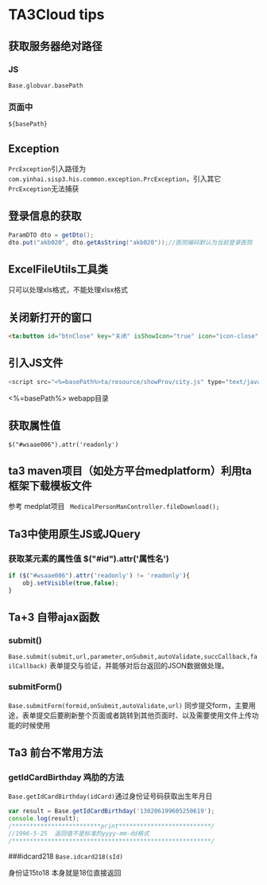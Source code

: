 # TA3Cloud tips

## 获取服务器绝对路径
### JS
`Base.globvar.basePath`
### 页面中
`${basePath}`

## Exception
`PrcException`引入路径为`com.yinhai.sisp3.his.common.exception.PrcException`，引入其它`PrcException`无法捕获

## 登录信息的获取
```java
ParamDTO dto = getDto();
dto.put("akb020", dto.getAsString("akb020"));//医院编码默认为当前登录医院
```
## ExcelFileUtils工具类
只可以处理xls格式，不能处理xlsx格式

## 关闭新打开的窗口
```html
<ta:button id="btnClose" key="关闭" isShowIcon="true" icon="icon-close" onClick="parent.Base.closeWindow('medicalNewPan');"/>
```

## 引入JS文件
```javascript
<script src="<%=basePath%>ta/resource/showProv/city.js" type="text/javascript"></script>
```
<%=basePath%> webapp目录

## 获取属性值
`$("#wsaae006").attr('readonly')`

## ta3 maven项目（如处方平台medplatform）利用ta框架下载模板文件
参考 medplat项目 ` MedicalPersonManController.fileDownload();`

## Ta3中使用原生JS或JQuery

### 获取某元素的属性值  $("#id").attr('属性名')
```javascript
if ($("#wsaae006").attr('readonly') != 'readonly'){
    obj.setVisible(true,false);
}
```

## Ta+3 自带ajax函数

### submit()
`Base.submit(submit,url,parameter,onSubmit,autoValidate,succCallback,failCallback)`
表单提交与验证，并能够对后台返回的JSON数据做处理。

### submitForm()
`Base.submitForm(formid,onSubmit,autoValidate,url)`
同步提交form，主要用途，表单提交后要刷新整个页面或者跳转到其他页面时、以及需要使用文件上传功能的时候使用

## Ta3 前台不常用方法

### getIdCardBirthday 鸡肋的方法
`Base.getIdCardBirthday(idCard)`通过身份证号码获取出生年月日

```javascript
var result = Base.getIdCardBirthday('130206199605250619');
console.log(result);
/*************************print**************************/
//1996-5-25  返回值不是标准的yyyy-mm-dd格式
/********************************************************/
```

###idcard218
`Base.idcard218(sId)`

身份证15to18 本身就是18位直接返回